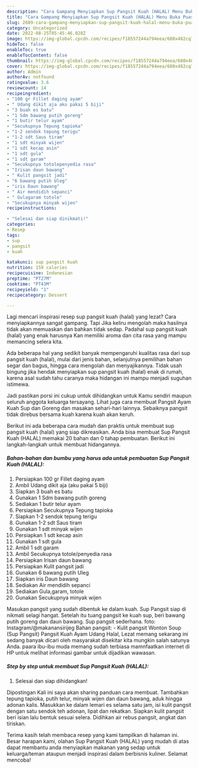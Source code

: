 ```yaml
---
description: "Cara Gampang Menyiapkan Sup Pangsit Kuah (HALAL) Menu Buka Puas"
title: "Cara Gampang Menyiapkan Sup Pangsit Kuah (HALAL) Menu Buka Puas"
slug: 2689-cara-gampang-menyiapkan-sup-pangsit-kuah-halal-menu-buka-puas
category: Uncategorized
date: 2022-08-25T05:45:46.028Z
image: https://img-global.cpcdn.com/recipes/f18557244a794eea/680x482cq70/sup-pangsit-kuah-halal-foto-resep-utama.jpg
hideToc: false
enableToc: true
enableTocContent: false
thumbnail: https://img-global.cpcdn.com/recipes/f18557244a794eea/680x482cq70/sup-pangsit-kuah-halal-foto-resep-utama.jpg
cover: https://img-global.cpcdn.com/recipes/f18557244a794eea/680x482cq70/sup-pangsit-kuah-halal-foto-resep-utama.jpg
author: Admin
authorAv: notfound
ratingvalue: 3.6
reviewcount: 14
recipeingredient:
- "100 gr Fillet daging ayam"
- " Udang dikit aja aku pakai 5 biji"
- "3 buah es batu"
- "1 Sdm bawang putih goreng"
- "1 butir telur ayam"
- "Secukupnya Tepung tapioka"
- "1-2 sendok tepung terigu"
- "1-2 sdt Saus tiram"
- "1 sdt minyak wijen"
- "1 sdt kecap asin"
- "1 sdt gula"
- "1 sdt garam"
- "Secukupnya totolepenyedia rasa"
- "Irisan daun bawang"
- " Kulit pangsit jadi"
- "6 bawang putih Uleg"
- "iris Daun bawang"
- " Air mendidih sepanci"
- " Gulagaram totole"
- "Secukupnya minyak wijen"
recipeinstructions:

- "Selesai dan siap dinikmati!"
categories:
- Resep
tags:
- sup
- pangsit
- kuah

katakunci: sup pangsit kuah 
nutrition: 159 calories
recipecuisine: Indonesian
preptime: "PT27M"
cooktime: "PT43M"
recipeyield: "1"
recipecategory: Dessert

---
```



Lagi mencari inspirasi resep sup pangsit kuah (halal) yang lezat? Cara menyiapkannya sangat gampang. Tapi Jika keliru mengolah maka hasilnya tidak akan memuaskan dan bahkan tidak sedap. Padahal sup pangsit kuah (halal) yang enak harusnya Kan memiliki aroma dan cita rasa yang mampu memancing selera kita.


Ada beberapa hal yang sedikit banyak mempengaruhi kualitas rasa dari sup pangsit kuah (halal), mulai dari jenis bahan, selanjutnya pemilihan bahan segar dan bagus, hingga cara mengolah dan menyajikannya. Tidak usah bingung jika hendak menyiapkan sup pangsit kuah (halal) enak di rumah, karena asal sudah tahu caranya maka hidangan ini mampu menjadi suguhan istimewa.

Jadi pastikan porsi ini cukup untuk dihidangkan untuk Kamu sendiri maupun seluruh anggota keluarga tersayang. Lihat juga cara membuat Pangsit Ayam Kuah Sup dan Goreng dan masakan sehari-hari lainnya. Sebaiknya pangsit tidak direbus bersama kuah karena kuah akan keruh.


Berikut ini ada beberapa cara mudah dan praktis untuk membuat sup pangsit kuah (halal) yang siap dikreasikan. Anda bisa membuat Sup Pangsit Kuah (HALAL) memakai 20 bahan dan 0 tahap pembuatan. Berikut ini langkah-langkah untuk membuat hidangannya.

<!--inarticleads1-->

##### Bahan-bahan dan bumbu yang harus ada untuk pembuatan Sup Pangsit Kuah (HALAL):

1. Persiapkan 100 gr Fillet daging ayam
1. Ambil  Udang dikit aja (aku pakai 5 biji)
1. Siapkan 3 buah es batu
1. Gunakan 1 Sdm bawang putih goreng
1. Sediakan 1 butir telur ayam
1. Persiapkan Secukupnya Tepung tapioka
1. Siapkan 1-2 sendok tepung terigu
1. Gunakan 1-2 sdt Saus tiram
1. Gunakan 1 sdt minyak wijen
1. Persiapkan 1 sdt kecap asin
1. Gunakan 1 sdt gula
1. Ambil 1 sdt garam
1. Ambil Secukupnya totole/penyedia rasa
1. Persiapkan Irisan daun bawang
1. Persiapkan  Kulit pangsit jadi
1. Gunakan 6 bawang putih Uleg
1. Siapkan iris Daun bawang
1. Sediakan  Air mendidih sepanci
1. Sediakan  Gula,garam, totole
1. Gunakan Secukupnya minyak wijen


Masukan pangsit yang sudah dibentuk ke dalam kuah. Sup Pangsit siap di nikmati selagi hangat. Setelah itu tuang pangsit ke kuah sup, beri bawang putih goreng dan daun bawang. Sup pangsit sederhana. foto: Instagram/@makanansirijeg Bahan pangsit: - Kulit pangsit Wonton Soup (Sup Pangsit) Pangsit Kuah Ayam Udang Halal, Lezat memang sekarang ini sedang banyak dicari oleh masyarakat disekitar kita mungkin salah satunya Anda. paara ibu-ibu muda memang sudah terbiasa mamnfaatkan internet di HP untuk melihat informasi gambar untuk dijadikan wawasan. 

<!--inarticleads2-->

##### Step by step untuk membuat Sup Pangsit Kuah (HALAL):


1. Selesai dan siap dihidangkan!

Dipostingan Kali ini saya akan sharing panduan cara membuat. Tambahkan tepung tapioka, putih telur, minyak wijen dan daun bawang, aduk hingga adonan kalis. Masukkan ke dalam lemari es selama satu jam, isi kulit pangsit dengan satu sendok teh adonan, lipat dan rekatkan. Siapkan kulit pangsit beri isian lalu bentuk sesuai selera. Didihkan air rebus pangsit, angkat dan tiriskan. 

Terima kasih telah membaca resep yang kami tampilkan di halaman ini. Besar harapan kami, olahan Sup Pangsit Kuah (HALAL) yang mudah di atas dapat membantu anda menyiapkan makanan yang sedap untuk keluarga/teman ataupun menjadi inspirasi dalam berbisnis kuliner. Selamat mencoba!
